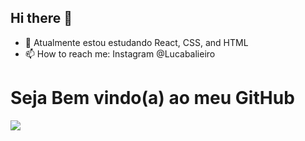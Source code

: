 ## Hi there 👋
- 🌱 Atualmente estou estudando React, CSS, and HTML
- 📫 How to reach me: Instagram @Lucabalieiro

<h1> Seja Bem vindo(a) ao meu GitHub</h1>

<img src="![image](https://github.com/user-attachments/assets/b11da648-c660-4e57-8f46-893593e295b9)">

